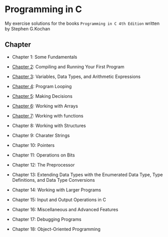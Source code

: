 # Programming in C 

My exercise solutions for the books `Programming in C 4th Edition` written by Stephen G.Kochan

## Chapter

* Chapter 1: Some Fundamentals

* [Chapter 2](chapter_2/chapter_2.md): Compiling and Running Your First Program

* [Chapter 3](chapter_3/chapter_3.md): Variables, Data Types, and Arithmetic Expressions

* [Chapter 4](chapter_4/chapter_4.md): Program Looping

* [Chapter 5](chapter_5/chapter_5.md): Making Decisions

* [Chapter 6](chapter_6/chapter_6.md): Working with Arrays

* [Chapter 7](chapter_7/chapter_7.md): Working with functions

* Chapter 8: Working with Structures

* Chapter 9: Charater Strings

* Chapter 10: Pointers

* Chapter 11: Operations on Bits

* Chapter 12: The Preprocessor

* Chapter 13: Extending Data Types with the Enumerated Data Type, Type Definitions, and Data Type Conversions

* Chapter 14: Working with Larger Programs

* Chapter 15: Input and Output Operations in C

* Chapter 16: Miscellaneous and Advanced Features

* Chapter 17: Debugging Programs

* Chapter 18: Object-Oriented Programming